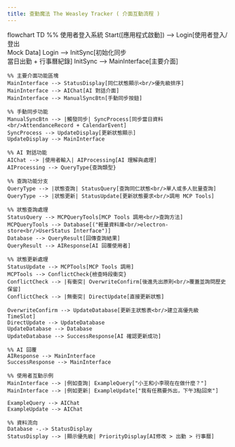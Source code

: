 ```yaml
---
title: 查勤魔法 The Weasley Tracker ( 介面互動流程 )
---
```

flowchart TD
    %% 使用者登入系統
    Start([應用程式啟動]) --> Login[使用者登入/登出<br/>Mock Data]
    Login --> InitSync[初始化同步<br/>當日出勤 + 行事曆紀錄]
    InitSync --> MainInterface[主要介面]

    %% 主要介面功能區塊
    MainInterface --> StatusDisplay[同仁狀態顯示<br/>優先級排序]
    MainInterface --> AIChat[AI 對話介面]
    MainInterface --> ManualSyncBtn[手動同步按鈕]

    %% 手動同步功能
    ManualSyncBtn --> |觸發同步| SyncProcess[同步當日資料<br/>AttendanceRecord + CalendarEvent]
    SyncProcess --> UpdateDisplay[更新狀態顯示]
    UpdateDisplay --> MainInterface

    %% AI 對話功能
    AIChat --> |使用者輸入| AIProcessing[AI 理解與處理]
    AIProcessing --> QueryType{查詢類型}

    %% 查詢功能分支
    QueryType --> |狀態查詢| StatusQuery[查詢同仁狀態<br/>單人或多人批量查詢]
    QueryType --> |狀態更新| StatusUpdate[更新狀態要求<br/>調用 MCP Tools]

    %% 狀態查詢處理
    StatusQuery --> MCPQueryTools[MCP Tools 調用<br/>查詢方法]
    MCPQueryTools --> Database[("輕量資料庫<br/>electron-store<br/>UserStatus Interface")]
    Database --> QueryResult[回傳查詢結果]
    QueryResult --> AIResponse[AI 回覆使用者]

    %% 狀態更新處理
    StatusUpdate --> MCPTools[MCP Tools 調用]
    MCPTools --> ConflictCheck{檢查時段衝突}
    ConflictCheck --> |有衝突| OverwriteConfirm[後進先出原則<br/>覆蓋並詢問歷史保留]
    ConflictCheck --> |無衝突| DirectUpdate[直接更新狀態]

    OverwriteConfirm --> UpdateDatabase[更新主狀態表<br/>建立高優先級 TimeSlot]
    DirectUpdate --> UpdateDatabase
    UpdateDatabase --> Database
    UpdateDatabase --> SuccessResponse[AI 確認更新成功]

    %% AI 回覆
    AIResponse --> MainInterface
    SuccessResponse --> MainInterface

    %% 使用者互動示例
    MainInterface --> |例如查詢| ExampleQuery["小王和小李現在在做什麼？"]
    MainInterface --> |例如更新| ExampleUpdate["我有任務要外出，下午3點回來"]

    ExampleQuery --> AIChat
    ExampleUpdate --> AIChat

    %% 資料流向
    Database -.-> StatusDisplay
    StatusDisplay --> |顯示優先級| PriorityDisplay[AI修改 > 出勤 > 行事曆]
